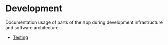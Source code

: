 # Development

Documentation usage of parts of the app during development infrastructure and software architecture.

- [Testing](testing/README.md)
